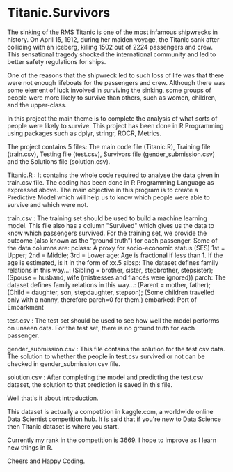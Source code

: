 # Titanic.Survivors

The sinking of the RMS Titanic is one of the most infamous shipwrecks in history.  On April 15, 1912, during her maiden voyage, the Titanic sank after colliding with an iceberg, killing 1502 out of 2224 passengers and crew. This sensational tragedy shocked the international community and led to better safety regulations for ships.  

One of the reasons that the shipwreck led to such loss of life was that there were not enough lifeboats for the passengers and crew. Although there was some element of luck involved in surviving the sinking, some groups of people were more likely to survive than others, such as women, children, and the upper-class.  

In this project the main theme is to complete the analysis of what sorts of people were likely to survive. This project has been done in R Programming using packages such as dplyr, stringr, ROCR, Metrics. 

The project contains 5 files: The main code file (Titanic.R), Training file (train.csv), Testing file (test.csv), Survivors file (gender_submission.csv) and the Solutions file (solution.csv). 

Titanic.R : It contains the whole code required to analyse the data given in train.csv file. The coding has been done in R Programming Language as expressed above. The main objective in this program is to create a Predictive Model which will help us to know which people were able to survive and which were not.

train.csv : The training set should be used to build a machine learning model. This file also has a column "Survived" which gives us the data to know which passengers survived. For the training set, we provide the outcome (also known as the “ground truth”) for each passenger. 
Some of the data columns are:
pclass: A proxy for socio-economic status (SES) 1st = Upper; 2nd = Middle; 3rd = Lower
age: Age is fractional if less than 1. If the age is estimated, is it in the form of xx.5
sibsp: The dataset defines family relations in this way...: (Sibling = brother, sister, stepbrother, stepsister); (Spouse = husband, wife (mistresses and fiancés were ignored))
parch: The dataset defines family relations in this way...: (Parent = mother, father); (Child = daughter, son, stepdaughter, stepson); (Some children travelled only with a nanny, therefore parch=0 for them.)
embarked: Port of Embarkment

test.csv : The test set should be used to see how well the model performs on unseen data. For the test set, there is no ground truth for each passenger.

gender_submission.csv : This file contains the solution for the test.csv data. The solution to whether the people in test.csv survived or not can be checked in gender_submission.csv file.

solution.csv : After completing the model and predicting the test.csv dataset, the solution to that prediction is saved in this file.

Well that's it about introduction.

This dataset is actually a competition in kaggle.com, a worldwide online Data Scientist competition hub. It is said that if you're new to Data Science then Titanic dataset is where you start.

Currently my rank in the competition is 3669. I hope to improve as I learn new things in R.

Cheers and Happy Coding.
